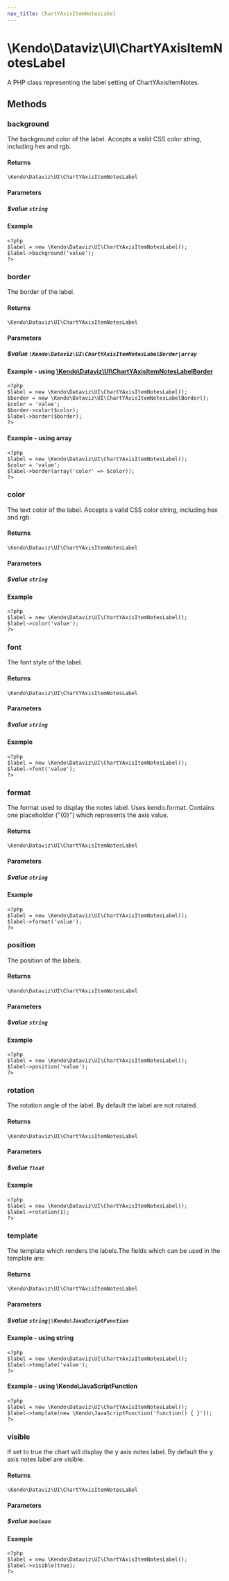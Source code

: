 ```yaml
---
nav_title: ChartYAxisItemNotesLabel
---
```


# \Kendo\Dataviz\UI\ChartYAxisItemNotesLabel

A PHP class representing the label setting of ChartYAxisItemNotes.


## Methods

### background
The background color of the label. Accepts a valid CSS color string, including hex and rgb.

#### Returns
`\Kendo\Dataviz\UI\ChartYAxisItemNotesLabel`

#### Parameters

##### $value `string`



#### Example 
    <?php
    $label = new \Kendo\Dataviz\UI\ChartYAxisItemNotesLabel();
    $label->background('value');
    ?>

### border

The border of the label.

#### Returns
`\Kendo\Dataviz\UI\ChartYAxisItemNotesLabel`

#### Parameters

##### $value `\Kendo\Dataviz\UI\ChartYAxisItemNotesLabelBorder|array`


#### Example - using [\Kendo\Dataviz\UI\ChartYAxisItemNotesLabelBorder](/api/wrappers/php/Kendo/Dataviz/UI/ChartYAxisItemNotesLabelBorder)
    <?php
    $label = new \Kendo\Dataviz\UI\ChartYAxisItemNotesLabel();
    $border = new \Kendo\Dataviz\UI\ChartYAxisItemNotesLabelBorder();
    $color = 'value';
    $border->color($color);
    $label->border($border);
    ?>

#### Example - using array

    <?php
    $label = new \Kendo\Dataviz\UI\ChartYAxisItemNotesLabel();
    $color = 'value';
    $label->border(array('color' => $color));
    ?>

### color
The text color of the label. Accepts a valid CSS color string, including hex and rgb.

#### Returns
`\Kendo\Dataviz\UI\ChartYAxisItemNotesLabel`

#### Parameters

##### $value `string`



#### Example 
    <?php
    $label = new \Kendo\Dataviz\UI\ChartYAxisItemNotesLabel();
    $label->color('value');
    ?>

### font
The font style of the label.

#### Returns
`\Kendo\Dataviz\UI\ChartYAxisItemNotesLabel`

#### Parameters

##### $value `string`



#### Example 
    <?php
    $label = new \Kendo\Dataviz\UI\ChartYAxisItemNotesLabel();
    $label->font('value');
    ?>

### format
The format used to display the notes label. Uses kendo.format. Contains one placeholder ("{0}") which represents the axis value.

#### Returns
`\Kendo\Dataviz\UI\ChartYAxisItemNotesLabel`

#### Parameters

##### $value `string`



#### Example 
    <?php
    $label = new \Kendo\Dataviz\UI\ChartYAxisItemNotesLabel();
    $label->format('value');
    ?>

### position
The position of the labels.

#### Returns
`\Kendo\Dataviz\UI\ChartYAxisItemNotesLabel`

#### Parameters

##### $value `string`



#### Example 
    <?php
    $label = new \Kendo\Dataviz\UI\ChartYAxisItemNotesLabel();
    $label->position('value');
    ?>

### rotation
The rotation angle of the label. By default the label are not rotated.

#### Returns
`\Kendo\Dataviz\UI\ChartYAxisItemNotesLabel`

#### Parameters

##### $value `float`



#### Example 
    <?php
    $label = new \Kendo\Dataviz\UI\ChartYAxisItemNotesLabel();
    $label->rotation(1);
    ?>

### template
The template which renders the labels.The fields which can be used in the template are:

#### Returns
`\Kendo\Dataviz\UI\ChartYAxisItemNotesLabel`

#### Parameters

##### $value `string|\Kendo\JavaScriptFunction`



#### Example  - using string
    <?php
    $label = new \Kendo\Dataviz\UI\ChartYAxisItemNotesLabel();
    $label->template('value');
    ?>

#### Example  - using \Kendo\JavaScriptFunction
    <?php
    $label = new \Kendo\Dataviz\UI\ChartYAxisItemNotesLabel();
    $label->template(new \Kendo\JavaScriptFunction('function() { }'));
    ?>

### visible
If set to true the chart will display the y axis notes label. By default the y axis notes label are visible.

#### Returns
`\Kendo\Dataviz\UI\ChartYAxisItemNotesLabel`

#### Parameters

##### $value `boolean`



#### Example 
    <?php
    $label = new \Kendo\Dataviz\UI\ChartYAxisItemNotesLabel();
    $label->visible(true);
    ?>

